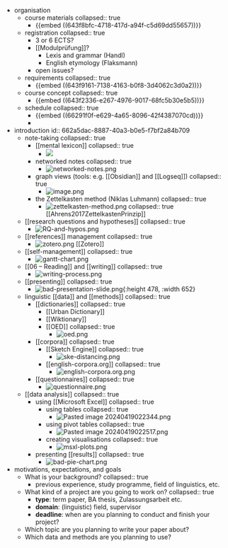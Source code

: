 - organisation
	- course materials
	  collapsed:: true
		- {{embed ((643f8bfc-4718-417d-a94f-c5d69dd55657))}}
	- registration
	  collapsed:: true
		- 3 or 6 ECTS?
		- [[Modulprüfung]]?
			- Lexis and grammar (Handl)
			- English etymology (Flaksmann)
		- open issues?
	- requirements
	  collapsed:: true
		- {{embed ((643f9161-7138-4163-b0f8-3d4062c3d0a2))}}
	- course concept
	  collapsed:: true
		- {{embed ((643f2336-e267-4976-9017-68fc5b30e5b5))}}
	- schedule
	  collapsed:: true
		- {{embed ((66291f0f-e629-4a65-8096-42f4387070cd))}}
		-
- introduction
  id:: 662a5dac-8887-40a3-b0e5-f7bf2a84b709
	- note-taking
	  collapsed:: true
		- [[mental lexicon]]
		  collapsed:: true
			- ![](../assets/mental-lexicon.png)
		- networked notes
		  collapsed:: true
			- ![networked-notes.png](assets/networked-notes.png)
		- graph views (tools: e.g. [[Obsidian]] and [[Logseq]])
		  collapsed:: true
			- ![image.png](../assets/image_1714052792818_0.png)
		- the Zettelkasten method (Niklas Luhmann)
		  collapsed:: true
			- ![zettelkasten-method.png](assets/zettelkasten-method.png)
			  collapsed:: true
			  [[Ahrens2017ZettelkastenPrinzip]]
	- [[research questions and hypotheses]]
	  collapsed:: true
		- ![RQ-and-hypos.png](assets/RQ-and-hypos.png)
	- [[references]] management
	  collapsed:: true
		- ![zotero.png](assets/zotero.png)
		  [[Zotero]]
	- [[self-management]]
	  collapsed:: true
		- ![gantt-chart.png](assets/gantt-chart.png)
	- [[06 – Reading]] and [[writing]]
	  collapsed:: true
		- ![writing-process.png](assets/writing-process.png)
	- [[presenting]]
	  collapsed:: true
		- ![bad-presentation-slide.png](assets/bad-presentation-slide.png){:height 478, :width 652}
	- linguistic [[data]] and [[methods]]
	  collapsed:: true
		- [[dictionaries]]
		  collapsed:: true
			- [[Urban Dictionary]]
			- [[Wiktionary]]
			- [[OED]]
			  collapsed:: true
				- ![oed.png](assets/oed.png)
		- [[corpora]]
		  collapsed:: true
			- [[Sketch Engine]]
			  collapsed:: true
				- ![ske-distancing.png](../assets/ske-distancing_1714053213162_0.png)
			- [[english-corpora.org]]
			  collapsed:: true
				- ![english-corpora.org.png](../assets/english-corpora.org_1714053260685_0.png)
		- [[questionnaires]]
		  collapsed:: true
			- ![questionnaire.png](assets/questionnaire.png)
	- [[data analysis]]
	  collapsed:: true
		- using [[Microsoft Excel]]
		  collapsed:: true
			- using tables
			  collapsed:: true
				- ![Pasted image 20240419022344.png](../assets/Pasted_image_20240419022344_1714053353946_0.png)
			- using pivot tables
			  collapsed:: true
				- ![Pasted image 20240419022517.png](../assets/Pasted_image_20240419022517_1714053391614_0.png)
			- creating visualisations
			  collapsed:: true
				- ![msxl-plots.png](../assets/msxl-plots_1714053419965_0.png)
		- presenting [[results]]
		  collapsed:: true
			- ![bad-pie-chart.png](assets/bad-pie-chart.png)
- motivations, expectations, and goals
	- What is your background?
	  collapsed:: true
		- previous experience, study programme, field of linguistics, etc.
	- What kind of a project are you going to work on?
	  collapsed:: true
		- **type**: term paper, BA thesis, Zulassungsarbeit etc.
		- **domain**: (linguistic) field, supervisor
		- **deadline**: when are you planning to conduct and finish your project?
	- Which topic are you planning to write your paper about?
	- Which data and methods are you planning to use?